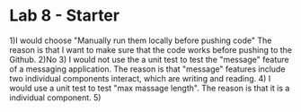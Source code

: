 # Lab 8 - Starter
1)I would choose "Manually run them locally before pushing code"
The reason is that I want to make sure that the code works before pushing to the Github.
2)No
3) I would not use the a unit test to test the "message" feature of a messaging application. The reason is that "message" features include two individual components interact, which are writing and reading. 
4) I would use a unit test to test "max massage length". The reason is that it is a individual component. 
5) 